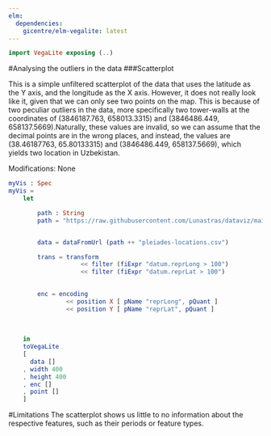 ```yaml
---
elm:
  dependencies:
    gicentre/elm-vegalite: latest
---
```


```elm {l=hidden}
import VegaLite exposing (..)
```
#Analysing the outliers in the data
###Scatterplot

This is a simple unfiltered scatterplot of the data that uses the latitude as the Y axis, and the longitude as the X axis. However, it does not really look like it, given that we can only see two points on the map. This is because of two peculiar outliers in the data, more specifically two tower-walls at the coordinates of (3846187.763, 658013.3315) and (3846486.449, 658137.5669).Naturally, these values are invalid, so we can assume that the decimal points are in the wrong places, and instead, the values are (38.46187763, 65.80133315) and (3846486.449, 658137.5669), which yields two location in Uzbekistan.

Modifications:
    None

```elm {v interactive}
myVis : Spec
myVis =
    let

        path : String
        path = "https://raw.githubusercontent.com/Lunastras/dataviz/main/datasets/"


        data = dataFromUrl (path ++ "pleiades-locations.csv") 

        trans = transform 
                    << filter (fiExpr "datum.reprLong > 100")
                    << filter (fiExpr "datum.reprLat > 100")  
 

        enc = encoding
                << position X [ pName "reprLong", pQuant ]
                << position Y [ pName "reprLat", pQuant ]
                      
                             
 
    in
    toVegaLite 
    [ 
      data []
    , width 400
    , height 400
    , enc []
    , point []
    ] 


```

#Limitations
The scatterplot shows us little to no information about the respective features, such as their periods or feature types.